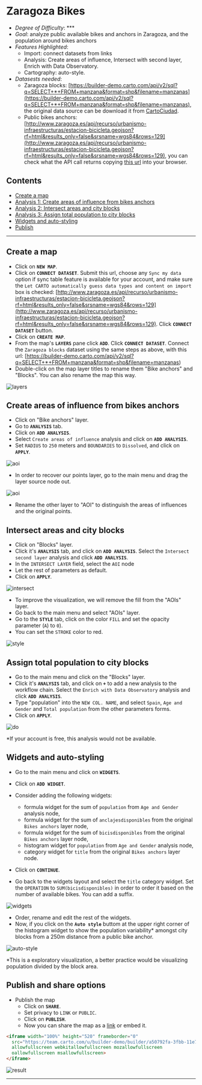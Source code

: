 # Zaragoza Bikes

* *Degree of Difficulty*: ***
* *Goal*: analyze public available bikes and anchors in Zaragoza, and the population around bikes anchors
* *Features Highlighted*:
  * Import: connect datasets from links
  * Analysis: Create areas of influence, Intersect with second layer, Enrich with Data Observatory.
  * Cartography: auto-style.
* *Datasests needed*:
  - Zaragoza blocks: [https://builder-demo.carto.com/api/v2/sql?q=SELECT+*+FROM+manzana&format=shp&filename=manzanas](https://builder-demo.carto.com/api/v2/sql?q=SELECT+*+FROM+manzana&format=shp&filename=manzanas), the original data source can be download it from [CartoCiudad](http://datos.gob.es/es/catalogo/e00125901-cartociudad).
  - Public bikes anchors: [http://www.zaragoza.es/api/recurso/urbanismo-infraestructuras/estacion-bicicleta.geojson?rf=html&results_only=false&srsname=wgs84&rows=129](http://www.zaragoza.es/api/recurso/urbanismo-infraestructuras/estacion-bicicleta.geojson?rf=html&results_only=false&srsname=wgs84&rows=129), you can check what the API call returns copying [this url](http://www.zaragoza.es/api/recurso/urbanismo-infraestructuras/estacion-bicicleta?rf=html&results_only=false&srsname=wgs84&rows=129) into your browser.

## Contents

- [Create a map](#map)
- [Analysis 1: Create areas of influence from bikes anchors](#aoi)
- [Analysis 2: Intersect areas and city blocks](#intersect)
- [Analysis 3: Assign total population to city blocks](#do)
- [Widgets and auto-styling](#widgets)
- [Publish](#publish)

<hr>

## Create a map <a name="map"></a>

* Click on **`NEW MAP`**.
* Click on **`CONNECT DATASET`**. Submit this url, choose any `Sync my data` option if sync table feature is available for your account, and make sure the `Let CARTO automatically guess data types and content on import` box is checked: [http://www.zaragoza.es/api/recurso/urbanismo-infraestructuras/estacion-bicicleta.geojson?rf=html&results_only=false&srsname=wgs84&rows=129](http://www.zaragoza.es/api/recurso/urbanismo-infraestructuras/estacion-bicicleta.geojson?rf=html&results_only=false&srsname=wgs84&rows=129). Click **`CONNECT DATASET`** button.
* Click on **`CREATE MAP`**.
* From the map's **`LAYERS`** pane click **`ADD`**. Click **`CONNECT DATASET`**. Connect the `Zaragoza blocks` dataset using the same steps as above, with this url: [https://builder-demo.carto.com/api/v2/sql?q=SELECT+*+FROM+manzana&format=shp&filename=manzanas)
* Double-click on the map layer titles to rename them "Bike anchors" and "Blocks". You can also rename the map this way.

![layers](imgs/zgzbikes/01-layers.png)


## Create areas of influence from bikes anchors <a name="aoi"></a>

* Click on "Bike anchors" layer.
* Go to **`ANALYSIS`** tab.
* Click on **`ADD ANALYSIS`**.
* Select `Create areas of influence` analysis and click on **`ADD ANALYSIS`**.
* Set `RADIUS` to `250` meters and `BOUNDARIES` to `Dissolved`, and click on **`APPLY`**.

![aoi](imgs/zgzbikes/02-aoi.png)

* In order to recover our points layer, go to the main menu and drag the layer source node out.

![aoi](imgs/zgzbikes/03-node.png)

* Rename the other layer to "AOI" to distinguish the areas of influences and the original points.


## Intersect areas and city blocks <a name="intersect"></a>

* Click on "Blocks" layer.
* Click it's **`ANALYSIS`** tab, and click on **`ADD ANALYSIS`**. Select the `Intersect second layer` analysis and click **`ADD ANALYSIS`**.
* In the `INTERSECT LAYER` field, select the `AOI` node
* Let the rest of parameters as default.
* Click on **`APPLY`**.

![intersect](imgs/zgzbikes/04-intersect.png)

* To improve the visualization, we will remove the fill from the "AOIs" layer.
* Go back to the main menu and select "AOIs" layer.
* Go to the **`STYLE`** tab, click on the color `FILL` and set the opacity parameter (`A`) to `0`).
* You can set the `STROKE` color to red.

![style](imgs/zgzbikes/05-style.png)

## Assign total population to city blocks <a name="do"></a>

* Go to the main menu and click on the "Blocks" layer.
* Click it's **`ANALYSIS`** tab, and click on **`+`** to add a new analysis to the workflow chain. Select the `Enrich with Data Observatory` analysis and click **`ADD ANALYSIS`**.
* Type "population" into the `NEW COL. NAME`, and select `Spain`, `Age and Gender` and `Total population` from the other parameters forms.
* Click on **`APPLY`**.

![do](imgs/zgzbikes/06-do.png)


*If your account is free, this analysis would not be available.

## Widgets and auto-styling <a name="widgets"></a>

* Go to the main menu and click on **`WIDGETS`**.
* Click on **`ADD WIDGET`**.
* Consider adding the following widgets:

  * formula widget for the sum of `population` from `Age and Gender` analysis node,
  * formula widget for the sum of `anclajesdisponibles` from the original `Bikes anchors` layer node,
  * formula widget for the sum of `bicisdisponibles` from the original `Bikes anchors` layer node,
  * histogram widget for `population` from `Age and Gender` analysis node,
  * category widget for `title` from the original `Bikes anchors` layer node.
* Click on **`CONTINUE`**.
* Go back to the widgets layout and select the `title` category widget. Set the `OPERATION` to `SUM(bicisdisponibles)` in order to order it based on the number of available bikes. You can add a suffix.

![widgets](imgs/zgzbikes/07-widgets.png)

* Order, rename and edit the rest of the widgets. 
* Now, if you click on the **`Auto style`** buttom at the upper right corner of the histogram widget to show the population variability* amongst city blocks from a 250m distance from a public bike anchor.

![auto-style](imgs/zgzbikes/08-auto-style.png)

*This is a exploratory visualization, a better practice would be visualizing population divided by the block area.

## Publish and share options <a name="publish"></a>

* Publish the map
  * Click on **`SHARE`**.
  * Set privacy to `LINK` or `PUBLIC`.
  * Click on **`PUBLISH`**.
  * Now you can share the map as a [link](https://team.carto.com/u/builder-demo/builder/a50792fa-3fbb-11e7-a868-0ee66e2c9693/embed) or embed it.


```html
<iframe width="100%" height="520" frameborder="0"
  src="https://team.carto.com/u/builder-demo/builder/a50792fa-3fbb-11e7-a868-0ee66e2c9693/embed"
  allowfullscreen webkitallowfullscreen mozallowfullscreen
  oallowfullscreen msallowfullscreen>
</iframe>
```


![result](imgs/zgzbikes/09-result.png)

<hr>
